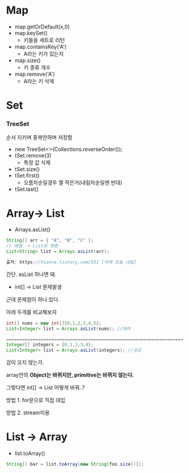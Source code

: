 # Map

- map.getOrDefault(x,0)
- map.keySet()
    - 키들을 세트로 리턴
- map.containsKey('A')
    - A라는 키가 있는지
- map.size()
    - 키 종류 개수
- map.remove('A')
    - A라는 키 삭제

# Set

### TreeSet

순서 지키며 중복안하며 저장함

- new TreeSet<>(Collections.reverseOrder());
- tSet.remove(3)
    - 특정 값 삭제
- tSet.size()
- tSet.first()
    - 오름차순일경우 젤 작은거(내림차순일땐 반대)
- tSet.last()

# Array→ List

- Arrays.asList()

```java
String[] arr = { "A", "B", "C" };
// 배열 -> List로 변환
List<String> list = Arrays.asList(arr);

출처: https://hianna.tistory.com/551 [어제 오늘 내일]
```

간단. asList 하나면 돼.

- int[] → List<Integer> 문제발생

근데 문제점이 하나 있다. 

아래 두개를 비교해보자

```java
int[] nums = new int[]{0,1,2,3,4,5};
List<Integer> list = Arrays.asList(nums); //에러

===================================================================
Integer[] integers = {0,1,2,3,4};
List<Integer> list = Arrays.asList(integers); //성공
```

감이 오지 않는가. 

array안의 **Object는 바뀌지만, primitive는 바뀌지 않는다.**

그렇다면 int[] → List<Integer> 어떻게 바꿔..?

방법 1. for문으로 직접 대입

방법 2. stream이용

# List → Array

- list.toArray()

```java
String[] bar = list.toArray(new String[foo.size()]);
```

